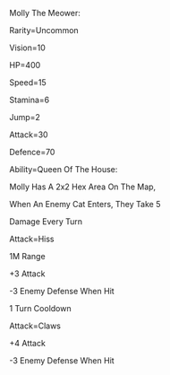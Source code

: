 Molly The Meower:

Rarity=Uncommon

Vision=10

HP=400

Speed=15

Stamina=6

Jump=2

Attack=30

Defence=70

Ability=Queen Of The House:

Molly Has A 2x2 Hex Area On The Map,

When An Enemy Cat Enters, They Take 5

Damage Every Turn

Attack=Hiss

1M Range

+3 Attack

-3 Enemy Defense When Hit

1 Turn Cooldown

Attack=Claws

+4 Attack

-3 Enemy Defense When Hit
